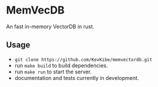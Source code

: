# MemVecDB
An fast in-memory VectorDB in rust.

## Usage
- `git clone https://github.com/KevKibe/memvectordb.git`
- run `make build` to build dependencies.
- run `make run` to start the server.
- documentation and tests currently in development. 
